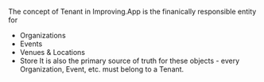 The concept of Tenant in Improving.App is the finanically responsible entity for 
 - Organizations
 - Events
 - Venues & Locations
 - Store
It is also the primary source of truth for these objects - every Organization, Event, etc. must belong to a Tenant.